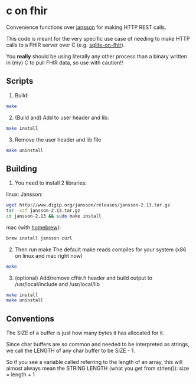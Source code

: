 # c on fhir

Convenience functions over [jansson](https://jansson.readthedocs.io/en/latest/) for making HTTP REST calls.

This code is meant for the very specific use case of needing to make HTTP calls
to a FHIR server over C (e.g. [sqlite-on-fhir](../sqlite/README.md)).

You **really** should be using literally any other
process than a binary written in (my) C to pull FHIR data, so use with caution!!

## Scripts

1. Build:

```bash
make
```

2. (Build and) Add to user header and lib:

```bash
make install
```

3. Remove the user header and lib file

```bash
make uninstall
```

## Building

1. You need to install 2 libraries:

linux:
Jansson:

```bash
wget http://www.digip.org/jansson/releases/jansson-2.13.tar.gz
tar -xzf jansson-2.13.tar.gz
cd jansson-2.13 && sudo make install
```

mac (with [homebrew](http://brew.sh/)):

```bash
brew install jansson curl
```

2. Then run make
   The default make reads compiles for your system (x86 on linux and mac right now)

```bash
make
```

3. (optional) Add/remove cfhir.h header and build output to /usr/local/include and /usr/local/lib

```bash
make install
make uninstall
```

## Conventions

The SIZE of a buffer is just how many bytes it has allocated for it.

Since char buffers are so common and needed to be interpreted as strings,
we call the LENGTH of any char buffer to be SIZE - 1.

So if you see a variable called referring to the length of an array,
this will almost always mean the STRING LENGTH (what you get from strlen()):
size = length + 1
